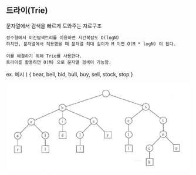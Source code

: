 ## 트라이(Trie)

문자열에서 검색을 빠르게 도와주는 자료구조
```markdown
정수형에서 이진탐색트리를 이용하면 시간복잡도 O(logN)
하지만, 문자열에서 적용했을 때 문자열 최대 길이가 M 이면 O(M * logN) 이 된다.

이를 해결하기 위해 Trie를 사용한다.
트라이를 활용하면 O(M) 으로 문자열 검색이 가능함.
```

ex. 예시 ) { bear, bell, bid, bull, buy, sell, stock, stop }

![img.png](image/trie.png)